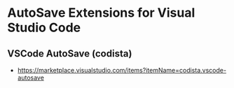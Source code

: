 # AutoSave Extensions for Visual Studio Code

## VSCode AutoSave (codista)

- <https://marketplace.visualstudio.com/items?itemName=codista.vscode-autosave>
